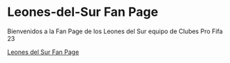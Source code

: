 # Leones-del-Sur Fan Page

Bienvenidos a la Fan Page de los Leones del Sur equipo de Clubes Pro Fifa 23

[Leones del Sur Fan Page](https://r-pamo323.github.io/Leones-del-Sur/)
